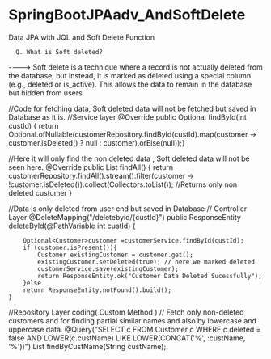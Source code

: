 # SpringBootJPAadv_AndSoftDelete
Data JPA with JQL and Soft Delete Function 

      Q. What is Soft deleted?
----> Soft delete is a technique where a record is not actually deleted from the database, but instead, it is marked as deleted using a special column (e.g., deleted or is_active). This allows the data to remain 
      in the database but hidden from users.
      

//Code for fetching data, Soft deleted data will not be fetched but saved in Database as it is.
//Service layer 
@Override
public Optional<Customer> findById(int custId) {
return Optional.ofNullable(customerRepository.findById(custId).map(customer -> customer.isDeleted() ? null : customer).orElse(null));}

//Here it will only find the non deleted data , Soft deleted data will not be seen here.
 @Override
    public List<Customer> findAll() {
     return customerRepository.findAll().stream().filter(customer -> !customer.isDeleted()).collect(Collectors.toList()); //Returns only non deleted customer
    }


//Data is only deleted from user end but saved in Database
// Controller Layer
@DeleteMapping("/deletebyid/{custId}")
    public ResponseEntity<String> deleteById(@PathVariable int custId) {

        Optional<Customer>customer =customerService.findById(custId);
        if (customer.isPresent()){
            Customer existingCustomer = customer.get();
            existingCustomer.setDeleted(true); // here we marked deleted
            customerService.save(existingCustomer);
            return ResponseEntity.ok("Customer Data Deleted Sucessfully");
        }else
        return ResponseEntity.notFound().build();
    }


//Repository Layer coding( Custom Method )
      // Fetch only non-deleted customers and for finding partial similar names and also by lowercase and uppercase data.
    @Query("SELECT c FROM Customer c WHERE c.deleted = false AND LOWER(c.custName) LIKE LOWER(CONCAT('%', :custName, '%'))")
    List<Customer> findByCustName(String custName);

